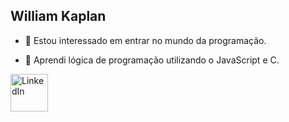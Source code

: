 ## William Kaplan

- 👀 Estou interessado em entrar no mundo da programação.

- 🌱 Aprendi lógica de programação utilizando o JavaScript e C.

<a href="https://www.linkedin.com/in/williamrkaplan">
  <img src="https://cdn.jsdelivr.net/gh/devicons/devicon/icons/linkedin/linkedin-original.svg" alt="LinkedIn" width="60"/>
</a>
